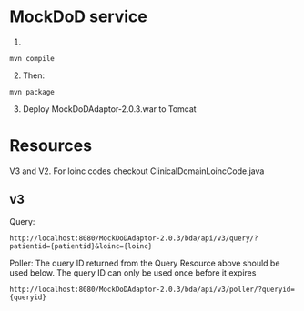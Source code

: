 MockDoD service
===============
1)
```
mvn compile
```
2) Then:

```
mvn package
```
3) Deploy MockDoDAdaptor-2.0.3.war to Tomcat

Resources
========
V3 and V2.
For loinc codes checkout ClinicalDomainLoincCode.java

v3
---
Query:
```
http://localhost:8080/MockDoDAdaptor-2.0.3/bda/api/v3/query/?patientid={patientid}&loinc={loinc}
```
Poller:
The query ID returned from the Query Resource above should be used below.
The query ID can only be used once before it expires

```
http://localhost:8080/MockDoDAdaptor-2.0.3/bda/api/v3/poller/?queryid={queryid}
```
